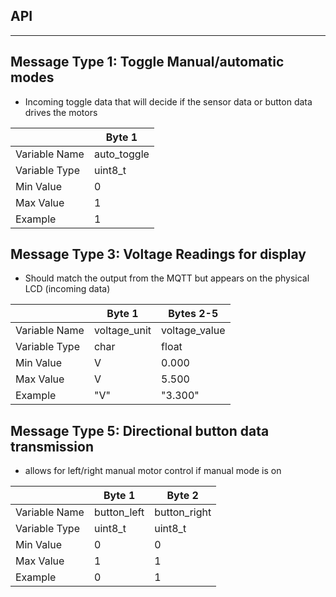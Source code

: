 ## API
----------

## Message Type 1: Toggle Manual/automatic modes
* Incoming toggle data that will decide if the sensor data or button data drives the motors

|               | Byte 1      |  
|---------------|-------------|
| Variable Name | auto_toggle |   
| Variable Type | uint8_t     |   
| Min Value     | 0           |   
| Max Value     | 1           |   
| Example       | 1           |   



## Message Type 3: Voltage Readings for display 
* Should match the output from the MQTT but appears on the physical LCD (incoming data)

|               | Byte 1         | Bytes 2-5        |
|---------------|----------------|-----------------|
| Variable Name | voltage_unit | voltage_value |
| Variable Type | char           | float           |
| Min Value     | V              | 0.000           |
| Max Value     | V              | 5.500           |
| Example       | "V"              | "3.300"           |


## Message Type 5: Directional button data transmission
* allows for left/right manual motor control if manual mode is on

|               | Byte 1      | Byte 2       |
|---------------|-------------|--------------|
| Variable Name | button_left | button_right |
| Variable Type | uint8_t     | uint8_t      |
| Min Value     | 0           | 0            |
| Max Value     | 1           | 1            |
| Example       | 0           | 1            |

